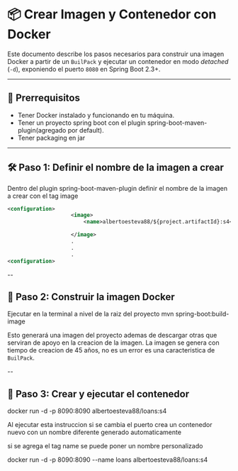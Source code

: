 # 📦 Crear Imagen y Contenedor con Docker

Este documento describe los pasos necesarios para construir una imagen Docker 
a partir de un `BuilPack` y ejecutar un contenedor en modo *detached* (`-d`),
exponiendo el puerto `8080` en Spring Boot 2.3+.

---

## 📁 Prerrequisitos

- Tener Docker instalado y funcionando en tu máquina.
- Tener un proyecto spring boot con el plugin spring-boot-maven-plugin(agregado por default).
- Tener packaging en jar

---

## 🛠️ Paso 1: Definir el nombre de la imagen a crear
Dentro del plugin spring-boot-maven-plugin definir el nombre de la 
imagen a crear con el tag image
```xml
<configuration>
					<image>
						<name>albertoesteva88/${project.artifactId}:s4</name>

					</image>
                    .
                    .
                    .
<configuration>
```

--
## 🔨 Paso 2: Construir la imagen Docker
Ejecutar en la terminal a nivel de la raiz del proyecto
mvn spring-boot:build-image

Esto generará una imagen del proyecto ademas de descargar 
otras que serviran de apoyo en la creacion de la imagen.
La imagen se genera con tiempo de creacion de 45 años, 
no es un error es una caracteristica de `BuilPack`.

--
## 🚀 Paso 3: Crear y ejecutar el contenedor
docker run -d -p 8090:8090 albertoesteva88/loans:s4

Al ejecutar esta instruccion si se cambia el puerto crea un 
contenedor nuevo con un nombre diferente generado automaticamente

si se agrega el tag name se puede poner un nombre personalizado

docker run -d -p 8090:8090 --name loans albertoesteva88/loans:s4

